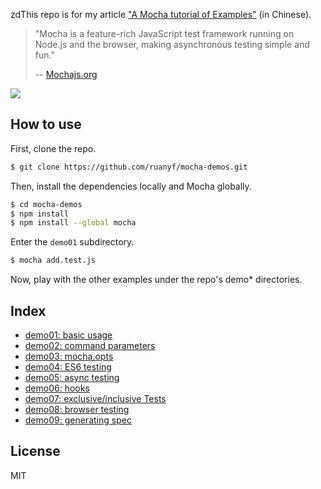 zdThis repo is for my article ["A Mocha tutorial of Examples"](http://www.ruanyifeng.com/blog/2015/12/a-mocha-tutorial-of-examples.html) (in Chinese).

> "Mocha is a feature-rich JavaScript test framework running on Node.js and the browser, making asynchronous testing simple and fun."
>
> -- [Mochajs.org](https://mochajs.org/)

![](http://www.ruanyifeng.com/blogimg/asset/2015/bg2015120301.png)

## How to use

First, clone the repo.

```bash
$ git clone https://github.com/ruanyf/mocha-demos.git
```

Then, install the dependencies locally and Mocha globally.

```bash
$ cd mocha-demos
$ npm install
$ npm install --global mocha
```

Enter the `demo01` subdirectory.

```bash
$ mocha add.test.js
```

Now, play with the other examples under the repo's demo* directories.

## Index

- [demo01: basic usage](https://github.com/ruanyf/mocha-demos/tree/master/demo01)
- [demo02: command parameters](https://github.com/ruanyf/mocha-demos/tree/master/demo02)
- [demo03: mocha.opts](https://github.com/ruanyf/mocha-demos/tree/master/demo03)
- [demo04: ES6 testing](https://github.com/ruanyf/mocha-demos/tree/master/demo04)
- [demo05: async testing](https://github.com/ruanyf/mocha-demos/tree/master/demo05)
- [demo06: hooks](https://github.com/ruanyf/mocha-demos/tree/master/demo06)
- [demo07: exclusive/inclusive Tests](https://github.com/ruanyf/mocha-demos/tree/master/demo07)
- [demo08: browser testing](https://github.com/ruanyf/mocha-demos/tree/master/demo08)
- [demo09: generating spec](https://github.com/ruanyf/mocha-demos/tree/master/demo09)

## License

MIT
